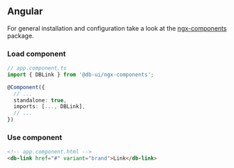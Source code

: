 ## Angular

For general installation and configuration take a look at the [ngx-components](https://www.npmjs.com/package/@db-ui/ngx-components) package.

### Load component

```ts app.component.ts
// app.component.ts
import { DBLink } from '@db-ui/ngx-components';

@Component({
  // ...
  standalone: true,
  imports: [..., DBLink],
  // ...
})
```

### Use component

```html app.component.html
<!-- app.component.html -->
<db-link href="#" variant="brand">Link</db-link>
```

